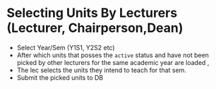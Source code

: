 # Selecting Units By Lecturers (Lecturer, Chairperson,Dean)

- Select Year/Sem (Y1S1, Y2S2 etc)
- After which units that posses the `active` status and have not been picked by other lecturers for the same academic year are loaded ,
- The lec selects the units they intend to teach for that sem.
- Submit the picked units to DB
